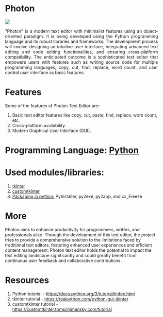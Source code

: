 # Photon
<img src="https://github.com/theranjitraut/Photon/blob/main/photonlogo.jpg">
<p align="justify">"Photon" is a modern text editor with minimalist features using an object-oriented paradigm. It is being developed using the Python programming language and its robust libraries and frameworks. The development process will involve designing an intuitive user interface, integrating advanced text editing and code editing functionalities, and ensuring cross-platform compatibility. The anticipated outcome is a sophisticated text editor that empowers users with features such as writing source code for multiple programming languages, copy, cut, find, replace, word count, and user control user interface as basic features.</p>

# Features
Some of the features of Photon Text Editor are:-
1. Basic text editor features like copy, cut, paste, find, replace, word count, etc.
2. Cross-platform availability.
3. Modern Graphical User Interface (GUI).

# Programming Language: [Python](https://www.python.org)
# Used modules/libraries:
1. [tkinter](https://docs.python.org/3/library/tk.html)
2. [customtkinter](https://customtkinter.tomschimansky.com/)
3. [Packaging in python:](https://packaging.python.org/en/latest/overview/) PyInstaller, py2exe, py2app, and cx_Freeze

# More
Photon aims to enhance productivity for programmers, writers, and professionals alike. Through the development of this text editor, the project tries to provide a comprehensive solution to the limitations faced by traditional text editors, fostering enhanced user experiences and efficient content management. Photon text editor holds the potential to impact the text editing landscape significantly and could greatly benefit from continuous user feedback and collaborative contributions.

# Resources
1. Python tutorial - https://docs.python.org/3/tutorial/index.html
2. tkinter tutorial - https://realpython.com/python-gui-tkinter
3. customtkinter tutorial - https://customtkinter.tomschimansky.com/tutorial
